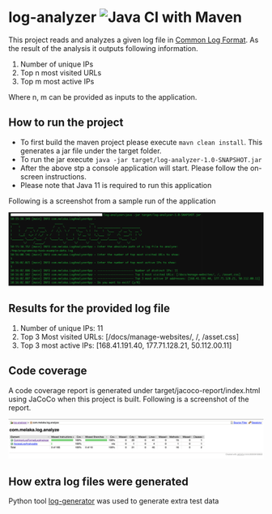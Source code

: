 # log-analyzer  ![Java CI with Maven](https://github.com/donmelaka/log-analyzer/workflows/Java%20CI%20with%20Maven/badge.svg)
This project reads and analyzes a given log file in [Common Log Format](https://en.wikipedia.org/wiki/Common_Log_Format).
As the result of the analysis it outputs following information. 

1. Number of unique IPs
2. Top n most visited URLs
3. Top m most active IPs

Where n, m can be provided as inputs to the application.  

## How to run the project 
- To first build the maven project please execute ```mavn clean install```. This generates a jar file under the target folder.
- To run the jar execute ```java -jar target/log-analyzer-1.0-SNAPSHOT.jar```
- After the above stp a console application will start. Please follow the on-screen instructions.  
- Please note that Java 11 is required to run this application

Following is a screenshot from a sample run of the application

![Sample Run](images/sample-run-screenshot.png)

## Results for the provided log file
1. Number of unique IPs: 11
2. Top 3 Most visited URLs: [/docs/manage-websites/, /, /asset.css]
3. Top 3 most active IPs: [168.41.191.40, 177.71.128.21, 50.112.00.11]

## Code coverage
A code coverage report is generated under target/jacoco-report/index.html using JaCoCo when this project is built.
Following is a screenshot of the report.

![Code Coverage](images/code-coverage-screenshot.png)


## How extra log files were generated
Python tool [log-generator](https://pypi.org/project/log-generator/) was used to generate extra test data
